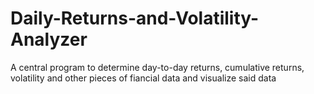 # Daily-Returns-and-Volatility-Analyzer
A central program to determine day-to-day returns, cumulative returns, volatility and other pieces of fiancial data and visualize said data
